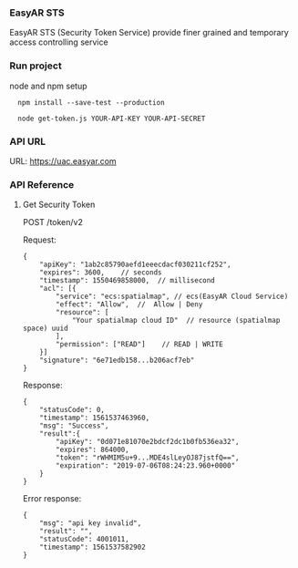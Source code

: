 ### EasyAR STS

EasyAR STS (Security Token Service) provide finer grained and temporary access controlling service

### Run project

node and npm setup 

```
  npm install --save-test --production

  node get-token.js YOUR-API-KEY YOUR-API-SECRET

```

### API URL

URL: https://uac.easyar.com 

### API Reference

1. Get Security Token

    POST /token/v2
    
    Request:
    
    ```
    {
        "apiKey": "1ab2c85790aefd1eeecdacf030211cf252",   
        "expires": 3600,    // seconds
        "timestamp": 1550469858000,  // millisecond
        "acl": [{
            "service": "ecs:spatialmap", // ecs(EasyAR Cloud Service)
            "effect": "Allow",  //  Allow | Deny
            "resource": [
                "Your spatialmap cloud ID"  // resource (spatialmap space) uuid
            ],
            "permission": ["READ"]    // READ | WRITE
        }] 
        "signature": "6e71edb158...b206acf7eb"  
    }
    ```
    
    Response:
    
    ```
    {
        "statusCode": 0,
        "timestamp": 1561537463960,
        "msg": "Success",
        "result":{
            "apiKey": "0d071e81070e2bdcf2dc1b0fb536ea32",
            "expires": 864000,
            "token": "rWHMIM5u+9...MDE4slLeyOJ87jstfQ==",   
            "expiration": "2019-07-06T08:24:23.960+0000"    
        }
    }

    ```
         
    Error response:
    
    ```
    {
        "msg": "api key invalid",
        "result": "",
        "statusCode": 4001011,
        "timestamp": 1561537582902
    }
    ```

